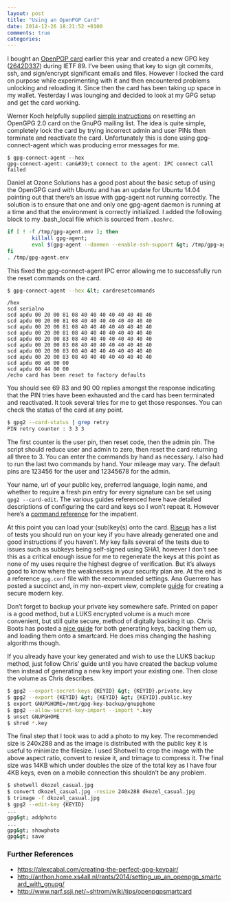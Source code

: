 ```yaml
---
layout: post
title: "Using an OpenPGP Card"
date: 2014-12-26 18:21:52 +0100
comments: true
categories: 
---
```


I bought an [OpenPGP card](http://g10code.com/p-card.html) earlier this year and created a new GPG key ([2642D337](http://www.derekkozel.com/2642D337.asc)) during IETF 89. I’ve been using that key to sign git commits, ssh, and sign/encrypt significant emails and files. However I locked the card on purpose while experimenting with it and then encountered problems unlocking and reloading it. Since then the card has been taking up space in my wallet. Yesterday I was lounging and decided to look at my GPG setup and get the card working.

<!-- more -->

Werner Koch helpfully supplied [simple instructions](http://lists.gnupg.org/pipermail/gnupg-users/2009-September/037413.html "Resetting an OpenGPG Card") on resetting an OpenGPG 2.0 card on the GnuPG mailing list. The idea is quite simple, completely lock the card by trying incorrect admin and user PINs then terminate and reactivate the card. Unfortunately this is done using gpg-connect-agent which was producing error messages for me.

```
$ gpg-connect-agent --hex
gpg-connect-agent: can&#39;t connect to the agent: IPC connect call failed
```

Daniel at Ozone Solutions has a good post about the basic setup of using the OpenGPG card with Ubuntu and has an update for Ubuntu 14.04 pointing out that there’s an issue with gpg-agent not running correctly. The solution is to ensure that one and only one gpg-agent daemon is running at a time and that the environment is correctly initialized. I added the following block to my .bash_local file which is sourced from `.bashrc`.

``` bash .bash_local
if [ ! -f /tmp/gpg-agent.env ]; then
        killall gpg-agent;
        eval $(gpg-agent --daemon --enable-ssh-support &gt; /tmp/gpg-agent.env);
fi
. /tmp/gpg-agent.env
```

This fixed the gpg-connect-agent IPC error allowing me to successfully run the reset commands on the card.

``` bash
$ gpg-connect-agent --hex &lt; cardresetcommands
```

``` plain cardresetcommands
/hex
scd serialno
scd apdu 00 20 00 81 08 40 40 40 40 40 40 40 40
scd apdu 00 20 00 81 08 40 40 40 40 40 40 40 40
scd apdu 00 20 00 81 08 40 40 40 40 40 40 40 40
scd apdu 00 20 00 81 08 40 40 40 40 40 40 40 40
scd apdu 00 20 00 83 08 40 40 40 40 40 40 40 40
scd apdu 00 20 00 83 08 40 40 40 40 40 40 40 40
scd apdu 00 20 00 83 08 40 40 40 40 40 40 40 40
scd apdu 00 20 00 83 08 40 40 40 40 40 40 40 40
scd apdu 00 e6 00 00
scd apdu 00 44 00 00
/echo card has been reset to factory defaults
```

You should see 69 83 and 90 00 replies amongst the response indicating that the PIN tries have been exhausted and the card has been terminated and reactivated. It took several tries for me to get those responses. You can check the status of the card at any point.

``` bash
$ gpg2 --card-status | grep retry
PIN retry counter : 3 3 3
```

The first counter is the user pin, then reset code, then the admin pin. The script should reduce user and admin to zero, then reset the card returning all three to 3. You can enter the commands by hand as necessary. I also had to run the last two commands by hand. Your mileage may vary. The default pins are 123456 for the user and 12345678 for the admin.

Your name, url of your public key, preferred language, login name, and whether to require a fresh pin entry for every signature can be set using `gpg2 --card-edit`. The various guides referenced here have detailed descriptions of configuring the card and keys so I won’t repeat it. However here’s a [command reference](https://www.gnupg.org/howtos/card-howto/en/ch03s03.html "GPG Card Administration") for the impatient. 

At this point you can load your (sub)key(s) onto the card. [Riseup](https://help.riseup.net/en/security/message-security/openpgp/best-practices "PGP best practices") has a list of tests you should run on your key if you have already generated one and good instructions if you haven’t. My key fails several of the tests due to issues such as subkeys being self-signed using SHA1, however I don’t see this as a critical enough issue for me to regenerate the keys at this point as none of my uses require the highest degree of verification. But it’s always good to know where the weaknesses in your security plan are. At the end is a reference `gpg.conf` file with the recommended settings. Ana Guerrero has posted a succinct and, in my non-expert view, complete [guide](http://ekaia.org/blog/2009/05/10/creating-new-gpgkey/ "Key generation guide") for creating a secure modern key.

Don’t forget to backup your private key somewhere safe. Printed on paper is a good method, but a LUKS encrypted volume is a much more convenient, but still quite secure, method of digitally backing it up. Chris Boots has posted a [nice guide](http://www.bootc.net/archives/2013/06/07/generating-a-new-gnupg-key/ "Secure digital backups") for both generating keys, backing them up, and loading them onto a smartcard. He does miss changing the hashing algorithms though.

If you already have your key generated and wish to use the LUKS backup method, just follow Chris’ guide until you have created the backup volume then instead of generating a new key import your existing one. Then close the volume as Chris describes.

``` bash
$ gpg2 --export-secret-keys {KEYID} &gt; {KEYID}.private.key
$ gpg2 --export {KEYID} &gt; {KEYID} &gt; {KEYID}.public.key
$ export GNUPGHOME=/mnt/gpg-key-backup/gnupghome
$ gpg2 --allow-secret-key-import --import *.key
$ unset GNUPGHOME
$ shred *.key
```

The final step that I took was to add a photo to my key. The recommended size is 240x288 and as the image is distributed with the public key it is useful to minimize the filesize. I used Shotwell to crop the image with the above aspect ratio, convert to resize it, and trimage to compress it. The final size was 14KB which under doubles the size of the total key as I have four 4KB keys, even on a mobile connection this shouldn’t be any problem.

``` bash
$ shotwell dkozel_casual.jpg
$ convert dkozel_casual.jpg -resize 240x288 dkozel_casual.jpg
$ trimage -f dkozel_casual.jpg
$ gpg2 --edit-key {KEYID}
...
gpg&gt; addphoto
...
gpg&gt; showphoto
gpg&gt; save
```

### Further References

* https://alexcabal.com/creating-the-perfect-gpg-keypair/
* http://anthon.home.xs4all.nl/rants/2014/setting_up_an_openpgp_smartcard_with_gnupg/
* http://www.narf.ssji.net/~shtrom/wiki/tips/openpgpsmartcard

